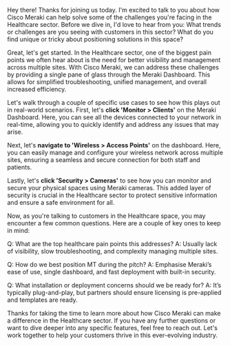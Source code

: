 Hey there! Thanks for joining us today. I'm excited to talk to you about how Cisco Meraki can help solve some of the challenges you're facing in the Healthcare sector. Before we dive in, I'd love to hear from you: What trends or challenges are you seeing with customers in this sector? What do you find unique or tricky about positioning solutions in this space?

Great, let's get started. In the Healthcare sector, one of the biggest pain points we often hear about is the need for better visibility and management across multiple sites. With Cisco Meraki, we can address these challenges by providing a single pane of glass through the Meraki Dashboard. This allows for simplified troubleshooting, unified management, and overall increased efficiency.

Let's walk through a couple of specific use cases to see how this plays out in real-world scenarios. First, let's **click 'Monitor > Clients'** on the Meraki Dashboard. Here, you can see all the devices connected to your network in real-time, allowing you to quickly identify and address any issues that may arise.

Next, let's **navigate to 'Wireless > Access Points'** on the dashboard. Here, you can easily manage and configure your wireless network across multiple sites, ensuring a seamless and secure connection for both staff and patients.

Lastly, let's **click 'Security > Cameras'** to see how you can monitor and secure your physical spaces using Meraki cameras. This added layer of security is crucial in the Healthcare sector to protect sensitive information and ensure a safe environment for all.

Now, as you're talking to customers in the Healthcare space, you may encounter a few common questions. Here are a couple of key ones to keep in mind:

Q: What are the top healthcare pain points this addresses?
A: Usually lack of visibility, slow troubleshooting, and complexity managing multiple sites.

Q: How do we best position MT during the pitch?
A: Emphasise Meraki’s ease of use, single dashboard, and fast deployment with built-in security.

Q: What installation or deployment concerns should we be ready for?
A: It’s typically plug-and-play, but partners should ensure licensing is pre-applied and templates are ready.

Thanks for taking the time to learn more about how Cisco Meraki can make a difference in the Healthcare sector. If you have any further questions or want to dive deeper into any specific features, feel free to reach out. Let's work together to help your customers thrive in this ever-evolving industry.